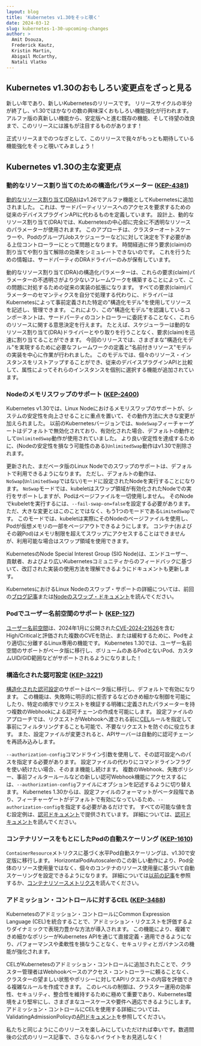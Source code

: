 ```yaml
---
layout: blog
title: 'Kubernetes v1.30をそっと覗く'
date: 2024-03-12
slug: kubernetes-1-30-upcoming-changes
author: >
  Amit Dsouza,
  Frederick Kautz,
  Kristin Martin,
  Abigail McCarthy,
  Natali Vlatko
---
```


## Kubernetes v1.30のおもしろい変更点をざっと見る

新しい年であり、新しいKubernetesのリリースです。
リリースサイクルの半分が終了し、v1.30ではかなりの数の興味深くおもしろい機能強化が行われます。
アルファ版の真新しい機能から、安定版へと進む既存の機能、そして待望の改良まで、このリリースには誰もが注目するものがあります！

正式リリースまでのつなぎとして、このリリースで我々がもっとも期待している機能強化をそっと覗いてみましょう！

## Kubernetes v1.30の主な変更点

### 動的なリソース割り当てのための構造化パラメーター ([KEP-4381](https://kep.k8s.io/4381))

[動的なリソース割り当て(DRA)](/docs/concepts/scheduling-eviction/dynamic-resource-allocation/)はv1.26でアルファ機能としてKubernetesに追加されました。
これは、サードパーティリソースへのアクセスを要求するための従来のデバイスプラグインAPIに代わるものを定義しています。
設計上、動的なリソース割り当て(DRA)では、Kubernetesの中心部に完全に不透明なリソースのパラメーターが使用されます。
このアプローチは、クラスターオートスケーラーや、Podのグループ(Jobスケジューラーなど)に対して決定を下す必要がある上位コントローラーにとって問題となります。
時間経過に伴う要求(claim)の割り当てや割り当て解除の効果をシミュレートできないのです。
これを行うための情報は、サードパーティのDRAドライバーのみが保有しています。

動的なリソース割り当て(DRA)の構造化パラメーターは、これらの要求(claim)パラメーターの不透明さがより少ないフレームワークを構築することによって、この問題に対処するための従来の実装の拡張になります。
すべての要求(claim)パラメーターのセマンティクスを自分で処理する代わりに、ドライバーはKubernetesによって事前定義された特定の"構造化モデル"を使用してリソースを記述し、管理できます。
これにより、この"構造化モデル"を認識しているコンポーネントは、サードパーティのコントローラーに委託することなく、これらのリソースに関する意思決定を行えます。
たとえば、スケジューラーは動的なリソース割り当て(DRA)ドライバーとやり取りを行うことなく、要求(claim)を迅速に割り当てることができます。
今回のリリースでは、さまざまな"構造化モデル"を実現するために必要なフレームワークの定義と"名前付きリソース"モデルの実装を中心に作業が行われました。
このモデルでは、個々のリソース・インスタンスをリストアップすることができ、従来のデバイスプラグインAPIと比較して、属性によってそれらのインスタンスを個別に選択する機能が追加されています。

### Nodeのメモリスワップのサポート ([KEP-2400](https://kep.k8s.io/2400))

Kubernetes v1.30では、Linux Nodeにおけるメモリスワップのサポートが、システムの安定性を向上させることに重点を置いて、その動作方法に大きな変更が加えられました。
以前のKubernetesバージョンでは、`NodeSwap`フィーチャーゲートはデフォルトで無効化されており、有効化された場合、デフォルトの動作として`UnlimitedSwap`動作が使用されていました。
より良い安定性を達成するために、(Nodeの安定性を損なう可能性のある)`UnlimitedSwap`動作はv1.30で削除されます。

更新された、まだベータ版のLinux Nodeでのスワップのサポートは、デフォルトで利用できるようになります。
ただし、デフォルトの動作は、`NoSwap`(`UnlimitedSwap`ではない)モードに設定されたNodeを実行することになります。
`NoSwap`モードでは、kubeletはスワップ領域が有効化されたNodeでの実行をサポートしますが、Podはページファイルを一切使用しません。
そのNodeでkubeletを実行するには、`--fail-swap-on=false`を設定する必要があります。
ただ、大きな変更とはこのことではなく、もう1つのモードである`LimitedSwap`です。
このモードでは、kubeletは実際にそのNodeのページファイルを使用し、Podが仮想メモリの一部をページアウトできるようにします。
コンテナ(およびその親Pod)はメモリ制限を超えてスワップにアクセスすることはできませんが、利用可能な場合はスワップ領域を使用できます。

KubernetesのNode Special Interest Group (SIG Node)は、エンドユーザー、貢献者、およびより広いKubernetesコミュニティからのフィードバックに基づいて、改訂された実装の使用方法を理解できるようにドキュメントも更新します。

KubernetesにおけるLinux Nodeのスワップ・サポートの詳細については、前回の[ブログ記事](/blog/2023/08/24/swap-linux-beta/)または[Nodeのスワップ・ドキュメント](/ja/docs/concepts/architecture/nodes/#swap-memory)を読んでください。

### Podでユーザー名前空間のサポート ([KEP-127](https://kep.k8s.io/127))

[ユーザー名前空間](/docs/concepts/workloads/pods/user-namespaces)は、2024年1月に公開された[CVE-2024-21626](https://github.com/opencontainers/runc/security/advisories/GHSA-xr7r-f8xq-vfvv)を含むHigh/Criticalと評価された複数のCVEを防止、または緩和するために、Podをより適切に分離するLinux専用の機能です。
Kubernetes 1.30では、ユーザー名前空間のサポートがベータ版に移行し、ボリュームのあるPodとないPod、カスタムUID/GID範囲などがサポートされるようになりました！

### 構造化された認可設定 ([KEP-3221](https://kep.k8s.io/3221))

[構造化された認可設定](/docs/reference/access-authn-authz/authorization/#configuring-the-api-server-using-an-authorization-config-file)のサポートはベータ版に移行し、デフォルトで有効になります。
この機能は、失敗時に明示的に拒否するなどのきめ細かな制御を可能にしたり、特定の順序でリクエストを検証する明確に定義されたパラメーターを持つ複数のWebhookによる認可チェーンの作成を可能にします。
設定ファイルのアプローチでは、リクエストがWebhookへ渡される前に[CEL](/docs/reference/using-api/cel/)ルールを指定して事前にフィルタリングすることも可能で、不要なリクエストを防ぐのに役立ちます。
また、設定ファイルが変更されると、APIサーバーは自動的に認可チェーンを再読み込みします。

`--authorization-config`コマンドライン引数を使用して、その認可設定へのパスを指定する必要があります。
設定ファイルの代わりにコマンドラインフラグを使い続けたい場合、そのまま機能し続けます。
複数のWebhook、失敗ポリシー、事前フィルタールールなどの新しい認可Webhook機能にアクセスするには、`--authorization-config`ファイルにオプションを記述するように切り替えます。
Kubernetes 1.30からは、設定ファイルのフォーマットがベータ段階であり、フィーチャーゲートがデフォルトで有効になっているため、`--authorization-config`を指定する必要があるだけです。
すべての可能な値を含む設定例は、[認可ドキュメント](/docs/reference/access-authn-authz/authorization/#configuring-the-api-server-using-an-authorization-config-file)で提供されています。
詳細については、[認可ドキュメント](/docs/reference/access-authn-authz/authorization/#configuring-the-api-server-using-an-authorization-config-file)を読んでください。

### コンテナリソースをもとにしたPodの自動スケーリング ([KEP-1610](https://kep.k8s.io/1610))

`ContainerResource`メトリクスに基づく水平Pod自動スケーリングは、v1.30で安定版に移行します。
HorizontalPodAutoscalerのこの新しい動作により、Pod全体のリソース使用量ではなく、個々のコンテナのリソース使用量に基づいて自動スケーリングを設定できるようになります。
詳細については[以前の記事](/blog/2023/05/02/hpa-container-resource-metric/)を参照するか、[コンテナリソースメトリクス](/ja/docs/tasks/run-application/horizontal-pod-autoscale/#container-resource-metrics)を読んでください。


### アドミッション・コントロールに対するCEL ([KEP-3488](https://kep.k8s.io/3488))

Kubernetesのアドミッション・コントロールにCommon Expression Language (CEL)を統合することで、アドミッション・リクエストを評価するよりダイナミックで表現力豊かな方法が導入されます。
この機能により、複雑できめ細かなポリシーがKubernetes APIを通じて直接定義・適用できるようになり、パフォーマンスや柔軟性を損なうことなく、セキュリティとガバナンスの機能が強化されます。

CELがKubernetesのアドミッション・コントロールに追加されたことで、クラスター管理者はWebhookベースのアクセス・コントローラーに頼ることなく、クラスターの望ましい状態やポリシーに対してAPIリクエストの内容を評価できる複雑なルールを作成できます。
このレベルの制御は、クラスター運用の効率性、セキュリティ、整合性を維持するために極めて重要であり、Kubernetes環境をより堅牢にし、さまざまなユースケースや要件へ適応できるようにします。
アドミッション・コントロールにCELを使用する詳細については、ValidatingAdmissionPolicyの[APIドキュメント](/docs/reference/access-authn-authz/validating-admission-policy/)を参照してください。

私たちと同じようにこのリリースを楽しみにしていただければ幸いです。数週間後の公式のリリース記事で、さらなるハイライトをお見逃しなく！

